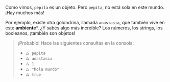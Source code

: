 Como vimos, `pepita` es un objeto. Pero `pepita`, no está sola en este mundo. ¡Hay muchos más!

Por ejemplo, existe otra golondrina, llamada `anastasia`, que también vive en este **ambiente***. ¿Y sabés algo más increible? Los números, los strings, los booleanos, ¡también son objetos!

> ¡Probablo! Hace las siguientes consultas en la consola: 
> 
> * `ム pepita`
> * `ム anastasia`
> * `ム 1`
> * `ム "hola mundo"`
> * `ム true`
